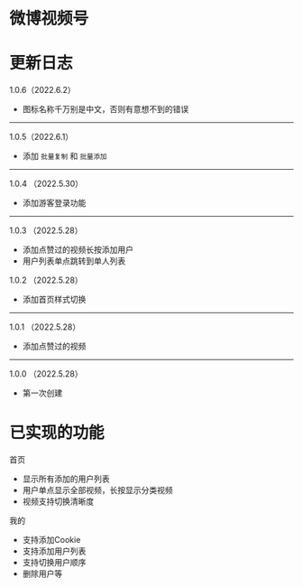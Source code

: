 # 微博视频号

# 更新日志

1.0.6（2022.6.2）

- 图标名称千万别是中文，否则有意想不到的错误

---

1.0.5（2022.6.1）

- 添加 `批量复制` 和 `批量添加`

---

1.0.4 （2022.5.30）

- 添加游客登录功能

---

1.0.3 （2022.5.28）

- 添加点赞过的视频长按添加用户
- 用户列表单点跳转到单人列表

1.0.2 （2022.5.28）

- 添加首页样式切换

---

1.0.1 （2022.5.28）

- 添加点赞过的视频

---

1.0.0 （2022.5.28）

- 第一次创建

# 已实现的功能

首页

- 显示所有添加的用户列表
- 用户单点显示全部视频，长按显示分类视频
- 视频支持切换清晰度

我的

- 支持添加Cookie
- 支持添加用户列表
- 支持切换用户顺序
- 删除用户等